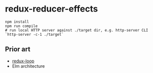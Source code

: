 # redux-reducer-effects

```
npm install
npm run compile
# run local HTTP server against ./target dir, e.g. http-server CLI `http-server -c-1 ./target`
```

## Prior art
* [redux-loop]()
* Elm architecture

